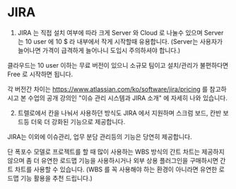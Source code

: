 # JIRA

1. JIRA 는 직접 설치 여부에 따라 크게 Server 와 Cloud 로 나눌수 있으며
Server 는 10 user 에 10 $ 라 내부에서 작게 시작할때 유용합니다.
(Server는 사용자가 늘어나면 가격이 급격하게 늘어나니 도입시 주의하셔야 합니다.)

클라우드는 10 user 이하는 무료 버전이 있으니 소규모 팀이고  설치/관리가 불편하다면 Free 로 시작하면 됩니다.

각 버전간 차이는 https://www.atlassian.com/ko/software/jira/pricing 를 참고하시고
본 수업의 공개 강의인 "이슈 관리 시스템과 JIRA 소개" 에 자세히 나와 있습니다.

2. 트렐로에서 칸을 나눠서 사용하던 방식도 JIRA 에서 지원하며 스크럼 보드, 칸반 보드등 더욱 더 강화된 기능으로 제공합니다.

JIRA는 이외에 이슈관리, 업무 분담 관리등의 기능은 당연히 제공합니다.

단 폭포수 모델로 프로젝트를 할 때 많이 사용하는 WBS 방식의 간트 차트는 제공하지 않으며
좀 더 유연한 로드맵 기능을 사용하시거나 외부 상용 플러그인을 구매하시면 간트 차트를 사용할 수 있습니다. (WBS 를 꼭 사용해야 하는 환경이 아니라면 유연한 로드맵 기능 활용을 추천 드립니다.)
